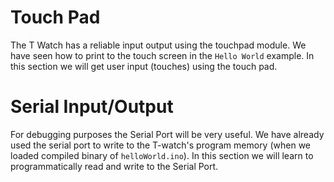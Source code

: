 # Touch Pad

The T Watch has a reliable input output using the touchpad module. We
have seen how to print to the touch screen in the `Hello World`
example. In this section we will get user input (touches) using the
touch pad.

# Serial Input/Output

For debugging purposes the Serial Port will be very useful. We have already
used the serial port to write to the T-watch's program memory (when we
loaded compiled binary of `helloWorld.ino`). In this section we will learn to
programmatically read and write to the Serial Port.



